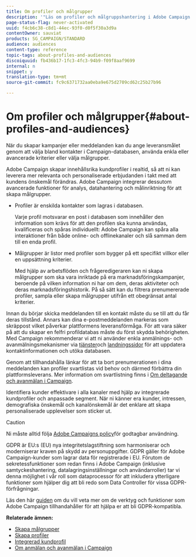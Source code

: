 ```yaml
---
title: Om profiler och målgrupper
description: '"Läs om profiler och målgruppshantering i Adobe Campaign: definiera målgrupper, välja målgrupper, filtrera mottagare, samla in data och uppdatera profiler."'
page-status-flag: never-activated
uuid: f4cb6c38-c8d1-44ec-93f0-d0f5f30a3d9a
contentOwner: sauviat
products: SG_CAMPAIGN/STANDARD
audience: audiences
content-type: reference
topic-tags: about-profiles-and-audiences
discoiquuid: fb436b17-1fc3-4fc3-94b9-f09f8aaf9699
internal: n
snippet: y
translation-type: tm+mt
source-git-commit: fc9c6371732aa0eba9e675d2709cd62c25b27b96

---
```



# Om profiler och målgrupper{#about-profiles-and-audiences}

När du skapar kampanjer eller meddelanden kan du ange leveransmålet genom att välja bland kontakter i Campaign-databasen, använda enkla eller avancerade kriterier eller välja målgrupper.

Adobe Campaign skapar innehållsrika kundprofiler i realtid, så att ni kan leverera mer relevanta och personaliserade erbjudanden i takt med att kundens önskemål förändras. Adobe Campaign integrerar dessutom avancerade funktioner för analys, datahantering och målinriktning för att skapa målgrupper.

* Profiler är enskilda kontakter som lagras i databasen.

   Varje profil motsvarar en post i databasen som innehåller den information som krävs för att den profilen ska kunna användas, kvalificeras och spåras individuellt: Adobe Campaign kan spåra alla interaktioner från både online- och offlinekanaler och slå samman dem till en enda profil.

* Målgrupper är listor med profiler som bygger på ett specifikt villkor eller en uppsättning kriterier.

   Med hjälp av arbetsflöden och frågeredigeraren kan ni skapa målgrupper som ska vara inriktade på era marknadsföringskampanjer, beroende på vilken information ni har om dem, deras aktiviteter och deras marknadsföringshistorik. På så sätt kan du filtrera prenumererade profiler, sampla eller skapa målgrupper utifrån ett obegränsat antal kriterier.

Innan du börjar skicka meddelanden till en kontakt måste du se till att du får deras tillstånd. Annars kan dina e-postmeddelanden markeras som skräppost vilket påverkar plattformens leveransförmåga. För att vara säker på att du skapar en felfri profildatabas måste du först skydda behörigheten. Med Campaign rekommenderar vi att ni använder enkla anmälnings- och avanmälningsmekanismer via [tjänster](../../audiences/using/creating-a-service.md)och [landningssidor](../../channels/using/getting-started-with-landing-pages.md) för att uppdatera kontaktinformationen och utöka databasen.

Genom att tillhandahålla länkar för att ta bort prenumerationen i dina meddelanden kan profiler svartlistas vid behov och därmed förbättra din plattformsleverans. Mer information om svartlistning finns i [Om deltagande och avanmälan i Campaign](../../audiences/using/about-opt-in-and-opt-out-in-campaign.md).

Identifiera kunder effektivare i alla kanaler med hjälp av integrerade kundprofiler och anpassade segment. När ni känner era kunder, intressen, demografiska önskemål och kanalönskemål är det enklare att skapa personaliserade upplevelser som sticker ut.

>[!CAUTION]
>
>Ni måste alltid följa [Adobe Campaigns policy](https://www.adobe.com/legal/terms/aup.html)för godtagbar användning.

GDPR är EU:s (EU) nya integritetslagstiftning som harmoniserar och moderniserar kraven på skydd av personuppgifter. GDPR gäller för Adobe Campaign-kunder som lagrar data för registrerade i EU. Förutom de sekretessfunktioner som redan finns i Adobe Campaign (inklusive samtyckeshantering, datalagringsinställningar och användarroller) tar vi denna möjlighet i vår roll som dataprocessor för att inkludera ytterligare funktioner som hjälper dig att bli redo som Data Controller för vissa GDPR-förfrågningar.

Läs den här [guiden](https://docs.campaign.adobe.com/doc/standard/getting_started/en/ACS_GDPR.html) om du vill veta mer om de verktyg och funktioner som Adobe Campaign tillhandahåller för att hjälpa er att bli GDPR-kompatibla.

**Relaterade ämnen:**

* [Skapa målgrupper](../../audiences/using/creating-audiences.md)
* [Skapa profiler](../../audiences/using/creating-profiles.md)
* [Integrerad kundprofil](../../audiences/using/integrated-customer-profile.md)
* [Om anmälan och avanmälan i Campaign](../../audiences/using/about-opt-in-and-opt-out-in-campaign.md)

